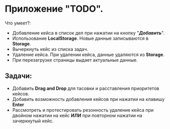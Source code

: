 # Приложение "TODO".

Что умеет?:

- Добавление кейса в список дел при нажатии на кнопку "***Добавить***".
- Использование **LocalStorage**. Новые данные записываются в **Storage**.
- Вычеркнуть кейс из списка задач.
- Удаление кейса. При удалении кейса, данные удаляются из **Storage**.
- При перезагрузке страницы выдает актуальные данные.


## Задачи:

- Добавить **Drag and Drop** для тасовки и расставления приоритетов кейсов.
- Добавить возможность добавления кейсов при нажатии на клавишу **Enter**
- Рассмотреть и протестировать резонность удаление кейса при двойном нажатии на кейс **ИЛИ** при повторном нажатии на зачеркнутый кейс.
